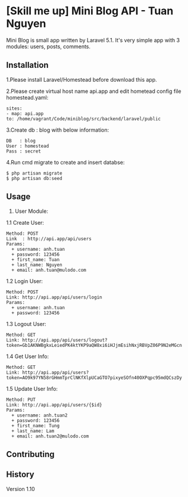 # [Skill me up] Mini Blog API - Tuan Nguyen

Mini Blog is small app written by Laravel 5.1. It's very simple app with 3 modules: users, posts, comments.

## Installation

1.Please install Laravel/Homestead before download this app.

2.Please create virtual host name api.app and edit hometead config file homestead.yaml:

    sites:
    - map: api.app
    to: /home/vagrant/Code/miniblog/src/backend/laravel/public

3.Create db : blog with below information:

    DB   : blog
    User : homestead
    Pass : secret

4.Run cmd migrate to create and insert databse:

    $ php artisan migrate
    $ php artisan db:seed

## Usage

1. User Module:

1.1 Create User:

    Method: POST
    Link  : http://api.app/api/users
    Params:
      + username: anh.tuan
      + password: 123456
      + first_name: Tuan
      + last_name: Nguyen
      + email: anh.tuan@mulodo.com
1.2 Login User:

    Method: POST
    Link: http://api.app/api/users/login
    Params:
      + username: anh.tuan
      + password: 123456

1.3 Logout User:

    Method: GET
    Link: http://api.app/api/users/logout?token=Gb1AKNWBgkxLeiedPK4ktYKP9aQW8xi6iHJjmEsihNxjRBVpZ06P9N2eMGcn

1.4 Get User Info:

    Method: GET
    Link: http://api.app/api/users?token=AO9k97YN58rGHmmTprClNKfXlpUCaGTO7pixyeSOfn40OXPqpc95mdQCszDy

1.5 Update User Info:

    Method: PUT
    Link: http://api.app/api/users/{$id}
    Params:
      + username: anh.tuan2
      + password: 123456
      + first_name: Tung
      + last_name: Lam
      + email: anh.tuan2@mulodo.com
      

## Contributing

## History

Version 1.10

